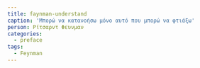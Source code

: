 ```yaml
---
title: faynman-understand
caption: 'Μπορώ να κατανοήσω μόνο αυτό που μπορώ να φτιάξω'
person: Ρίτσαρντ Φευνμαν
categories:
  - preface
tags:
  - Feynman
---
```

